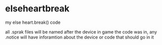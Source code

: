 # elseheartbreak
my else heart.break() code

all .sprak files will be named after the device in game the code was in,
any .notice will have inforamtion about the device or code that should go in it
